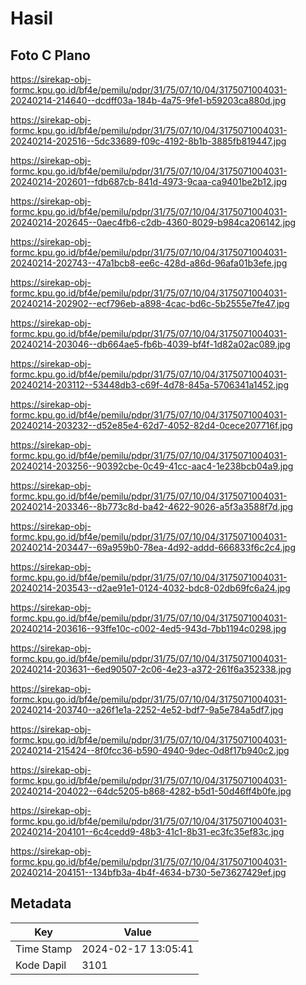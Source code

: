 # Hasil

## Foto C Plano

https://sirekap-obj-formc.kpu.go.id/bf4e/pemilu/pdpr/31/75/07/10/04/3175071004031-20240214-214640--dcdff03a-184b-4a75-9fe1-b59203ca880d.jpg

https://sirekap-obj-formc.kpu.go.id/bf4e/pemilu/pdpr/31/75/07/10/04/3175071004031-20240214-202516--5dc33689-f09c-4192-8b1b-3885fb819447.jpg

https://sirekap-obj-formc.kpu.go.id/bf4e/pemilu/pdpr/31/75/07/10/04/3175071004031-20240214-202601--fdb687cb-841d-4973-9caa-ca9401be2b12.jpg

https://sirekap-obj-formc.kpu.go.id/bf4e/pemilu/pdpr/31/75/07/10/04/3175071004031-20240214-202645--0aec4fb6-c2db-4360-8029-b984ca206142.jpg

https://sirekap-obj-formc.kpu.go.id/bf4e/pemilu/pdpr/31/75/07/10/04/3175071004031-20240214-202743--47a1bcb8-ee6c-428d-a86d-96afa01b3efe.jpg

https://sirekap-obj-formc.kpu.go.id/bf4e/pemilu/pdpr/31/75/07/10/04/3175071004031-20240214-202902--ecf796eb-a898-4cac-bd6c-5b2555e7fe47.jpg

https://sirekap-obj-formc.kpu.go.id/bf4e/pemilu/pdpr/31/75/07/10/04/3175071004031-20240214-203046--db664ae5-fb6b-4039-bf4f-1d82a02ac089.jpg

https://sirekap-obj-formc.kpu.go.id/bf4e/pemilu/pdpr/31/75/07/10/04/3175071004031-20240214-203112--53448db3-c69f-4d78-845a-5706341a1452.jpg

https://sirekap-obj-formc.kpu.go.id/bf4e/pemilu/pdpr/31/75/07/10/04/3175071004031-20240214-203232--d52e85e4-62d7-4052-82d4-0cece207716f.jpg

https://sirekap-obj-formc.kpu.go.id/bf4e/pemilu/pdpr/31/75/07/10/04/3175071004031-20240214-203256--90392cbe-0c49-41cc-aac4-1e238bcb04a9.jpg

https://sirekap-obj-formc.kpu.go.id/bf4e/pemilu/pdpr/31/75/07/10/04/3175071004031-20240214-203346--8b773c8d-ba42-4622-9026-a5f3a3588f7d.jpg

https://sirekap-obj-formc.kpu.go.id/bf4e/pemilu/pdpr/31/75/07/10/04/3175071004031-20240214-203447--69a959b0-78ea-4d92-addd-666833f6c2c4.jpg

https://sirekap-obj-formc.kpu.go.id/bf4e/pemilu/pdpr/31/75/07/10/04/3175071004031-20240214-203543--d2ae91e1-0124-4032-bdc8-02db69fc6a24.jpg

https://sirekap-obj-formc.kpu.go.id/bf4e/pemilu/pdpr/31/75/07/10/04/3175071004031-20240214-203616--93ffe10c-c002-4ed5-943d-7bb1194c0298.jpg

https://sirekap-obj-formc.kpu.go.id/bf4e/pemilu/pdpr/31/75/07/10/04/3175071004031-20240214-203631--6ed90507-2c06-4e23-a372-261f6a352338.jpg

https://sirekap-obj-formc.kpu.go.id/bf4e/pemilu/pdpr/31/75/07/10/04/3175071004031-20240214-203740--a26f1e1a-2252-4e52-bdf7-9a5e784a5df7.jpg

https://sirekap-obj-formc.kpu.go.id/bf4e/pemilu/pdpr/31/75/07/10/04/3175071004031-20240214-215424--8f0fcc36-b590-4940-9dec-0d8f17b940c2.jpg

https://sirekap-obj-formc.kpu.go.id/bf4e/pemilu/pdpr/31/75/07/10/04/3175071004031-20240214-204022--64dc5205-b868-4282-b5d1-50d46ff4b0fe.jpg

https://sirekap-obj-formc.kpu.go.id/bf4e/pemilu/pdpr/31/75/07/10/04/3175071004031-20240214-204101--6c4cedd9-48b3-41c1-8b31-ec3fc35ef83c.jpg

https://sirekap-obj-formc.kpu.go.id/bf4e/pemilu/pdpr/31/75/07/10/04/3175071004031-20240214-204151--134bfb3a-4b4f-4634-b730-5e73627429ef.jpg


## Metadata

| Key        | Value               |
| ---------- | ------------------- |
| Time Stamp | 2024-02-17 13:05:41 |
| Kode Dapil | 3101                |



